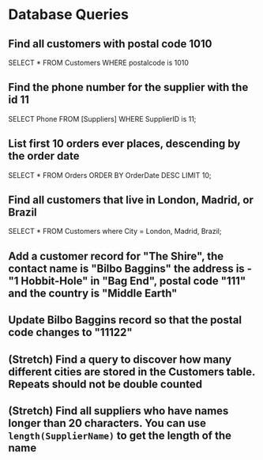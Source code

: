 # Database Queries

## Find all customers with postal code 1010

SELECT * FROM Customers
WHERE postalcode  is 1010 

## Find the phone number for the supplier with the id 11

SELECT Phone FROM [Suppliers]
WHERE SupplierID is 11;

## List first 10 orders ever places, descending by the order date

SELECT * FROM Orders
ORDER BY OrderDate DESC
LIMIT 10;

## Find all customers that live in London, Madrid, or Brazil

SELECT * FROM Customers
where City = London, Madrid, Brazil;

## Add a customer record for "The Shire", the contact name is "Bilbo Baggins" the address is -"1 Hobbit-Hole" in "Bag End", postal code "111" and the country is "Middle Earth"

## Update Bilbo Baggins record so that the postal code changes to "11122"

## (Stretch) Find a query to discover how many different cities are stored in the Customers table. Repeats should not be double counted

## (Stretch) Find all suppliers who have names longer than 20 characters. You can use `length(SupplierName)` to get the length of the name
